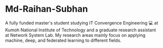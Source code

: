# Md-Raihan-Subhan
A fully funded master's student studying IT Convergence Engineering 💻 at Kumoh National Institute of Technology and a graduate research assistant at Network System Lab. My research areas mainly focus on applying machine, deep, and federated learning to different fields.
